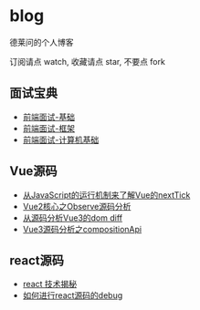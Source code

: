 # blog

德莱问的个人博客

订阅请点 watch, 收藏请点 star, 不要点 fork


## 面试宝典
- [前端面试-基础](https://github.com/dravenww/blob/issues/2)
- [前端面试-框架](https://github.com/dravenww/blob/issues/3)
- [前端面试-计算机基础](https://github.com/dravenww/blob/issues/4)

## Vue源码

- [从JavaScript的运行机制来了解Vue的nextTick](https://github.com/dravenww/blob/issues/5)
- [Vue2核心之Observe源码分析](https://github.com/dravenww/blob/issues/6)
- [从源码分析Vue3的dom diff](https://github.com/dravenww/blob/issues/7)
- [Vue3源码分析之compositionApi](https://github.com/dravenww/blob/issues/8)

## react源码

- [react 技术揭秘](https://react.iamkasong.com/)
- [如何进行react源码的debug](https://github.com/dravenww/blob/issues/1)